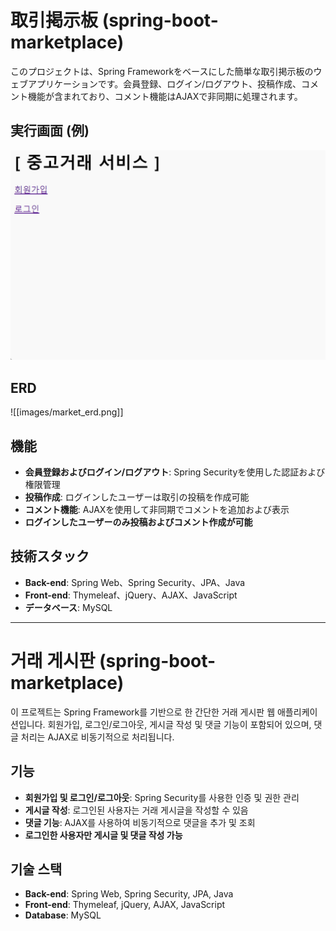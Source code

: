 # **取引掲示板 (spring-boot-marketplace)**

このプロジェクトは、Spring Frameworkをベースにした簡単な取引掲示板のウェブアプリケーションです。会員登録、ログイン/ログアウト、投稿作成、コメント機能が含まれており、コメント機能はAJAXで非同期に処理されます。

## 実行画面 (例) 

![実行画面](images/demo.gif)

##  ERD

![[images/market_erd.png]]
## 機能

- **会員登録およびログイン/ログアウト**: Spring Securityを使用した認証および権限管理
- **投稿作成**: ログインしたユーザーは取引の投稿を作成可能
- **コメント機能**: AJAXを使用して非同期でコメントを追加および表示
- **ログインしたユーザーのみ投稿およびコメント作成が可能**

## 技術スタック

- **Back-end**: Spring Web、Spring Security、JPA、Java
- **Front-end**: Thymeleaf、jQuery、AJAX、JavaScript
- **データベース**: MySQL

---

# 거래 게시판 (spring-boot-marketplace)

이 프로젝트는 Spring Framework를 기반으로 한 간단한 거래 게시판 웹 애플리케이션입니다. 회원가입, 로그인/로그아웃, 게시글 작성 및 댓글 기능이 포함되어 있으며, 댓글 처리는 AJAX로 비동기적으로 처리됩니다.

## 기능
- **회원가입 및 로그인/로그아웃**: Spring Security를 사용한 인증 및 권한 관리
- **게시글 작성**: 로그인된 사용자는 거래 게시글을 작성할 수 있음
- **댓글 기능**: AJAX를 사용하여 비동기적으로 댓글을 추가 및 조회
- **로그인한 사용자만 게시글 및 댓글 작성 가능** 

## 기술 스택
- **Back-end**: Spring Web, Spring Security, JPA, Java
- **Front-end**: Thymeleaf, jQuery, AJAX, JavaScript
- **Database**: MySQL
